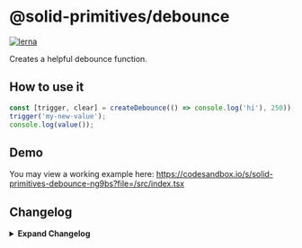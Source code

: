 # @solid-primitives/debounce

[![lerna](https://img.shields.io/badge/maintained%20with-lerna-cc00ff.svg)](https://lerna.js.org/)

Creates a helpful debounce function.

## How to use it

```ts
const [trigger, clear] = createDebounce(() => console.log('hi'), 250));
trigger('my-new-value');
console.log(value());
```

## Demo

You may view a working example here: https://codesandbox.io/s/solid-primitives-debounce-ng9bs?file=/src/index.tsx

## Changelog

<details>
<summary><b>Expand Changelog</b></summary>

1.0.0

Initial commit and publish of debounce primitive.

</details>
